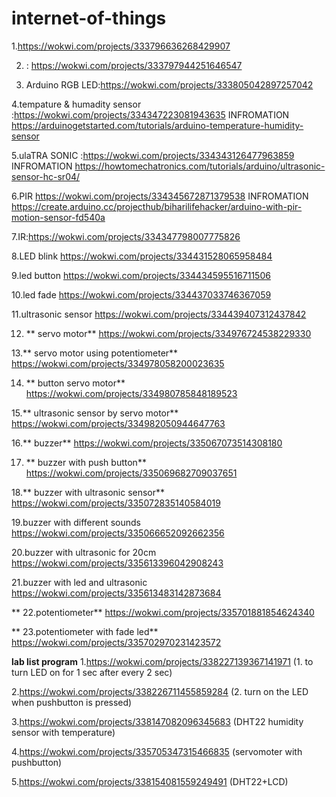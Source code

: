 # internet-of-things

1.https://wokwi.com/projects/333796636268429907

 2. : https://wokwi.com/projects/333797944251646547
 
3. Arduino RGB LED:https://wokwi.com/projects/333805042897257042

4.tempature & humadity sensor :https://wokwi.com/projects/334347223081943635
INFROMATION
https://arduinogetstarted.com/tutorials/arduino-temperature-humidity-sensor

5.ulaTRA SONIC
:https://wokwi.com/projects/334343126477963859
INFROMATION https://howtomechatronics.com/tutorials/arduino/ultrasonic-sensor-hc-sr04/

6.PIR
https://wokwi.com/projects/334345672871379538
INFROMATION
https://create.arduino.cc/projecthub/biharilifehacker/arduino-with-pir-motion-sensor-fd540a


7.IR:https://wokwi.com/projects/334347798007775826

8.LED blink
https://wokwi.com/projects/334431528065958484

9.led button
https://wokwi.com/projects/334434595516711506
 
 10.led fade
 https://wokwi.com/projects/334437033746367059
 
  11.ultrasonic sensor
  https://wokwi.com/projects/334439407312437842
  
  
  
 12. **  servo motor**
  https://wokwi.com/projects/334976724538229330
  
  13.**  servo motor using potentiometer**
https://wokwi.com/projects/334978058200023635
  
 14. **   button servo motor**
  https://wokwi.com/projects/334980785848189523
  
  15.**  ultrasonic sensor by servo motor**
  https://wokwi.com/projects/334982050944647763
  
  16.**  buzzer**
  https://wokwi.com/projects/335067073514308180
  
 17. **   buzzer with push button**
  https://wokwi.com/projects/335069682709037651
  
  18.**  buzzer with ultrasonic sensor**
  https://wokwi.com/projects/335072835140584019
  
  19.buzzer with different sounds
https://wokwi.com/projects/335066652092662356

20.buzzer with ultrasonic for 20cm
https://wokwi.com/projects/335613396042908243

21.buzzer with led and ultrasonic
https://wokwi.com/projects/335613483142873684

**  22.potentiometer**
https://wokwi.com/projects/335701881854624340

**  23.potentiometer with fade led**
https://wokwi.com/projects/335702970231423572

**lab list program**
 1.https://wokwi.com/projects/338227139367141971 (1. to turn LED on for 1 sec after every 2 sec)

2.https://wokwi.com/projects/338226711455859284 (2. turn on the LED when pushbutton is pressed)

3.https://wokwi.com/projects/338147082096345683 (DHT22 humidity sensor with temperature)

4.https://wokwi.com/projects/335705347315466835 (servomoter with pushbutton)

5.https://wokwi.com/projects/338154081559249491 (DHT22+LCD)



